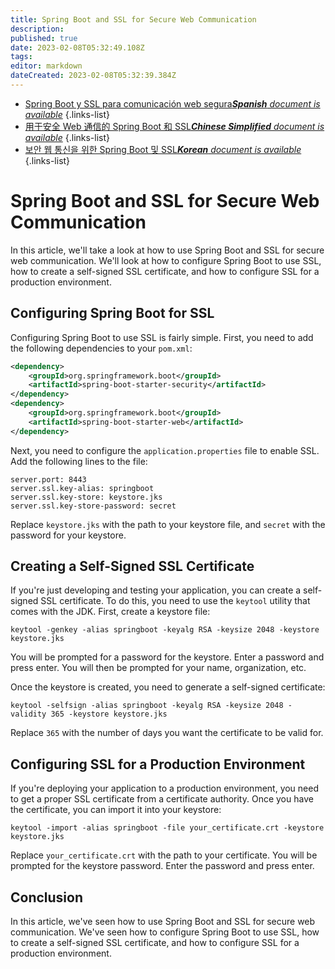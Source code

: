 ```yaml
---
title: Spring Boot and SSL for Secure Web Communication
description: 
published: true
date: 2023-02-08T05:32:49.108Z
tags: 
editor: markdown
dateCreated: 2023-02-08T05:32:39.384Z
---
```


- [Spring Boot y SSL para comunicación web segura***Spanish** document is available*](/es/Knowledge-base/Spring-Boot/spring-boot-and-ssl-for-secure-web-communication)
{.links-list}
- [用于安全 Web 通信的 Spring Boot 和 SSL***Chinese Simplified** document is available*](/zh/Knowledge-base/Spring-Boot/spring-boot-and-ssl-for-secure-web-communication)
{.links-list}
- [보안 웹 통신을 위한 Spring Boot 및 SSL***Korean** document is available*](/ko/Knowledge-base/Spring-Boot/spring-boot-and-ssl-for-secure-web-communication)
{.links-list}


# Spring Boot and SSL for Secure Web Communication

In this article, we'll take a look at how to use Spring Boot and SSL for secure web communication. We'll look at how to configure Spring Boot to use SSL, how to create a self-signed SSL certificate, and how to configure SSL for a production environment.

## Configuring Spring Boot for SSL

Configuring Spring Boot to use SSL is fairly simple. First, you need to add the following dependencies to your `pom.xml`:

```xml
<dependency>
    <groupId>org.springframework.boot</groupId>
    <artifactId>spring-boot-starter-security</artifactId>
</dependency>
<dependency>
    <groupId>org.springframework.boot</groupId>
    <artifactId>spring-boot-starter-web</artifactId>
</dependency>
```

Next, you need to configure the `application.properties` file to enable SSL. Add the following lines to the file:

```
server.port: 8443
server.ssl.key-alias: springboot
server.ssl.key-store: keystore.jks
server.ssl.key-store-password: secret
```

Replace `keystore.jks` with the path to your keystore file, and `secret` with the password for your keystore.

## Creating a Self-Signed SSL Certificate

If you're just developing and testing your application, you can create a self-signed SSL certificate. To do this, you need to use the `keytool` utility that comes with the JDK. First, create a keystore file:

```
keytool -genkey -alias springboot -keyalg RSA -keysize 2048 -keystore keystore.jks
```

You will be prompted for a password for the keystore. Enter a password and press enter. You will then be prompted for your name, organization, etc. 

Once the keystore is created, you need to generate a self-signed certificate:

```
keytool -selfsign -alias springboot -keyalg RSA -keysize 2048 -validity 365 -keystore keystore.jks
```

Replace `365` with the number of days you want the certificate to be valid for.

## Configuring SSL for a Production Environment

If you're deploying your application to a production environment, you need to get a proper SSL certificate from a certificate authority. Once you have the certificate, you can import it into your keystore:

```
keytool -import -alias springboot -file your_certificate.crt -keystore keystore.jks
```

Replace `your_certificate.crt` with the path to your certificate. You will be prompted for the keystore password. Enter the password and press enter.

## Conclusion

In this article, we've seen how to use Spring Boot and SSL for secure web communication. We've seen how to configure Spring Boot to use SSL, how to create a self-signed SSL certificate, and how to configure SSL for a production environment.